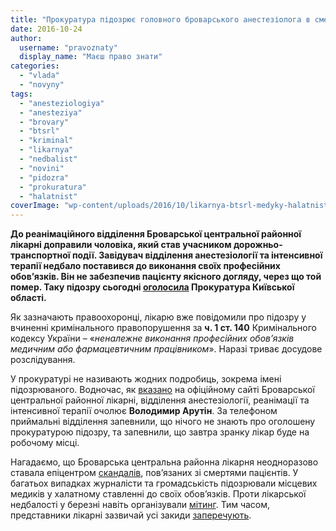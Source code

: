 ```yaml
---
title: "Прокуратура підозрює головного броварського анестезіолога в смерті пацієнта"
date: 2016-10-24
author: 
  username: "pravoznaty"
  display_name: "Маєш право знати"
categories: 
  - "vlada"
  - "novyny"
tags: 
  - "anesteziologiya"
  - "anesteziya"
  - "brovary"
  - "btsrl"
  - "kriminal"
  - "likarnya"
  - "nedbalist"
  - "novini"
  - "pidozra"
  - "prokuratura"
  - "halatnist"
coverImage: "wp-content/uploads/2016/10/likarnya-btsrl-medyky-halatnist.jpg"
---
```


**До реанімаційного відділення Броварської центральної районної лікарні доправили чоловіка, який став учасником дорожньо-транспортної події. Завідувач відділення анестезіології та інтенсивної терапії недбало поставився до виконання своїх професійних обов’язків. Він не забезпечив пацієнту якісного догляду, через що той помер. Таку підозру сьогодні [оголосила](https://kobl.gp.gov.ua/ua/news.html?_m=publications&_c=view&_t=rec&id=194966) Прокуратура Київської області.**

Як зазначають правоохоронці, лікарю вже повідомили про підозру у вчиненні кримінального правопорушення за **ч. 1 ст. 140** Кримінального кодексу України – «_неналежне виконання професійних обов’язків медичним або фармацевтичним працівником_». Наразі триває досудове розслідування.

У прокуратурі не називають жодних подробиць, зокрема імені підозрюваного. Водночас, як [вказано](https://brovcrl.in.ua/viddilennya-anesteziologiyi-reanimaciyi-ta-intensivnoyi-terapiyi) на офіційному сайті Броварської центральної районної лікарні, відділення анестезіології, реанімації та інтенсивної терапії очолює **Володимир Арутін**. За телефоном приймальні відділення запевнили, що нічого не знають про оголошену прокуратурою підозру, та запевнили, що завтра зранку лікар буде на робочому місці.

Нагадаємо, що Броварська центральна районна лікарня неодноразово ставала епіцентром [скандалів](https://mpz.brovary.org/likarski-tayemnytsi-znovu-shukaly-porushennya-u-brovarskij-likarni-video/), пов’язаних зі смертями пацієнтів. У багатьох випадках журналісти та громадськість підозрювали місцевих медиків у халатному ставленні до своїх обов’язків. Проти лікарської недбалості у березні навіть організували [мітинг](https://mpz.brovary.org/mityng-bilya-likarni-zahysnyky-brovarskyh-medykiv-poobitsyaly-znyshhuvaty-vsih-nezgodnyh/). Тим часом, представники лікарні зазвичай усі закиди [заперечують](https://mpz.brovary.org/brovarska-likarnya-nazvala-syuzhety-zhurnalistiv-kanalu-zik-psevdorozsliduvannyam/).
